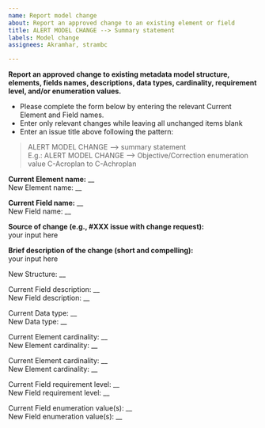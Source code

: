 ```yaml
---
name: Report model change
about: Report an approved change to an existing element or field
title: ALERT MODEL CHANGE --> Summary statement
labels: Model change
assignees: Akramhar, strambc

---
```


**Report an approved change to existing metadata model structure, elements, fields names, descriptions, data types, cardinality, requirement level, and/or enumeration values.**
- Please complete the form below by entering the relevant Current Element and Field names. 
- Enter only relevant changes while leaving all unchanged items blank
- Enter an issue title above following the pattern:

> ALERT MODEL CHANGE --> summary statement <br/>
E.g.: ALERT MODEL CHANGE --> Objective/Correction enumeration value C-Acroplan to C-Achroplan

**Current Element name:** __ <br/>
New Element name: __

**Current Field name:** __ <br/>
New Field name: __

**Source of change (e.g., #XXX issue with change request):** <br/>
your input here

**Brief description of the change (short and compelling):** <br/>
your input here

New Structure: __ <br/>

Current Field description: __ <br/>
New Field description: __

Current Data type: __ <br/>
New Data type: __

Current Element cardinality: __ <br/>
New Element cardinality: __

Current Element cardinality: __ <br/>
New Element cardinality: __

Current Field requirement level: __ <br/>
New Field requirement level: __

Current Field enumeration value(s): __ <br/>
New Field enumeration value(s): __
